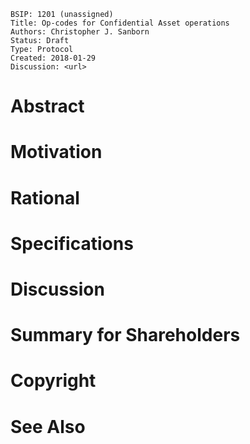     BSIP: 1201 (unassigned)
    Title: Op-codes for Confidential Asset operations
    Authors: Christopher J. Sanborn
    Status: Draft
    Type: Protocol
    Created: 2018-01-29
    Discussion: <url>


# Abstract
# Motivation
# Rational
# Specifications
# Discussion
# Summary for Shareholders
# Copyright
# See Also
